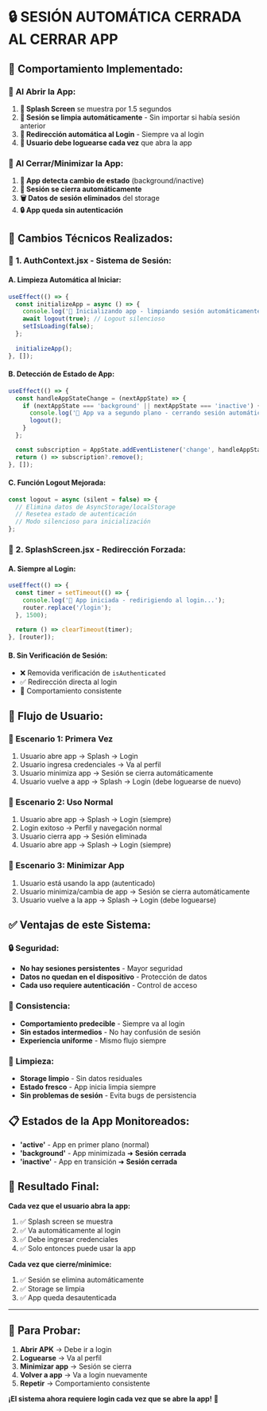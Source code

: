 # 🔒 SESIÓN AUTOMÁTICA CERRADA AL CERRAR APP

## 🎯 **Comportamiento Implementado:**

### 📱 **Al Abrir la App:**
1. **🚀 Splash Screen** se muestra por 1.5 segundos
2. **🧹 Sesión se limpia automáticamente** - Sin importar si había sesión anterior
3. **🔑 Redirección automática al Login** - Siempre va al login
4. **📝 Usuario debe loguearse cada vez** que abra la app

### 📱 **Al Cerrar/Minimizar la App:**
1. **📲 App detecta cambio de estado** (background/inactive)
2. **🚪 Sesión se cierra automáticamente**
3. **🗑️ Datos de sesión eliminados** del storage
4. **🔒 App queda sin autenticación**

## 🔧 **Cambios Técnicos Realizados:**

### 📄 **1. AuthContext.jsx - Sistema de Sesión:**

#### **A. Limpieza Automática al Iniciar:**
```javascript
useEffect(() => {
  const initializeApp = async () => {
    console.log('🔄 Inicializando app - limpiando sesión automáticamente...');
    await logout(true); // Logout silencioso
    setIsLoading(false);
  };
  
  initializeApp();
}, []);
```

#### **B. Detección de Estado de App:**
```javascript
useEffect(() => {
  const handleAppStateChange = (nextAppState) => {
    if (nextAppState === 'background' || nextAppState === 'inactive') {
      console.log('🚪 App va a segundo plano - cerrando sesión automáticamente');
      logout();
    }
  };

  const subscription = AppState.addEventListener('change', handleAppStateChange);
  return () => subscription?.remove();
}, []);
```

#### **C. Función Logout Mejorada:**
```javascript
const logout = async (silent = false) => {
  // Elimina datos de AsyncStorage/localStorage
  // Resetea estado de autenticación
  // Modo silencioso para inicialización
};
```

### 📄 **2. SplashScreen.jsx - Redirección Forzada:**

#### **A. Siempre al Login:**
```javascript
useEffect(() => {
  const timer = setTimeout(() => {
    console.log('🚀 App iniciada - redirigiendo al login...');
    router.replace('/login');
  }, 1500);
  
  return () => clearTimeout(timer);
}, [router]);
```

#### **B. Sin Verificación de Sesión:**
- ❌ Removida verificación de `isAuthenticated`
- ✅ Redirección directa al login
- 🎯 Comportamiento consistente

## 🚀 **Flujo de Usuario:**

### **📱 Escenario 1: Primera Vez**
1. Usuario abre app → Splash → Login
2. Usuario ingresa credenciales → Va al perfil
3. Usuario minimiza app → Sesión se cierra automáticamente
4. Usuario vuelve a app → Splash → Login (debe loguearse de nuevo)

### **📱 Escenario 2: Uso Normal**
1. Usuario abre app → Splash → Login (siempre)
2. Login exitoso → Perfil y navegación normal
3. Usuario cierra app → Sesión eliminada
4. Usuario abre app → Splash → Login (siempre)

### **📱 Escenario 3: Minimizar App**
1. Usuario está usando la app (autenticado)
2. Usuario minimiza/cambia de app → Sesión se cierra automáticamente
3. Usuario vuelve a la app → Splash → Login (debe loguearse)

## ✅ **Ventajas de este Sistema:**

### 🔒 **Seguridad:**
- **No hay sesiones persistentes** - Mayor seguridad
- **Datos no quedan en el dispositivo** - Protección de datos
- **Cada uso requiere autenticación** - Control de acceso

### 🎯 **Consistencia:**
- **Comportamiento predecible** - Siempre va al login
- **Sin estados intermedios** - No hay confusión de sesión
- **Experiencia uniforme** - Mismo flujo siempre

### 🧹 **Limpieza:**
- **Storage limpio** - Sin datos residuales
- **Estado fresco** - App inicia limpia siempre
- **Sin problemas de sesión** - Evita bugs de persistencia

## 📋 **Estados de la App Monitoreados:**

- **'active'** - App en primer plano (normal)
- **'background'** - App minimizada ➜ **Sesión cerrada**
- **'inactive'** - App en transición ➜ **Sesión cerrada**

## 🎯 **Resultado Final:**

**Cada vez que el usuario abra la app:**
1. ✅ Splash screen se muestra
2. ✅ Va automáticamente al login  
3. ✅ Debe ingresar credenciales
4. ✅ Solo entonces puede usar la app

**Cada vez que cierre/minimice:**
1. ✅ Sesión se elimina automáticamente
2. ✅ Storage se limpia
3. ✅ App queda desautenticada

---

## 🚀 **Para Probar:**

1. **Abrir APK** → Debe ir a login
2. **Loguearse** → Va al perfil  
3. **Minimizar app** → Sesión se cierra
4. **Volver a app** → Va a login nuevamente
5. **Repetir** → Comportamiento consistente

**¡El sistema ahora requiere login cada vez que se abre la app!** 🔐